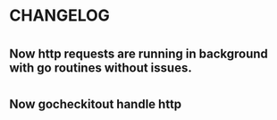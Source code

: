 # CHANGELOG 

#

## Now http requests are running in background with go routines without issues. 

#

## Now gocheckitout handle http